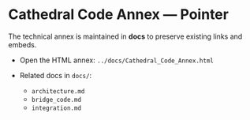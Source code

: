 # Cathedral Code Annex — Pointer

The technical annex is maintained in **docs** to preserve existing links and embeds.

- Open the HTML annex:
  `../docs/Cathedral_Code_Annex.html`

- Related docs in `docs/`:
  - `architecture.md`
  - `bridge_code.md`
  - `integration.md`
